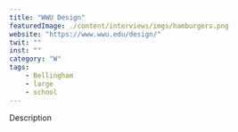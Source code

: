 ```yaml
---
title: "WWU Design"
featuredImage: ./content/interviews/imgs/hamburgers.png
website: "https://www.wwu.edu/design/"
twit: ""
inst: ""
category: "W"
tags:
    - Bellingham
    - large
    - school
---
```


Description
